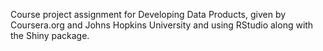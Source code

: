Course project assignment for Developing Data Products, given by Coursera.org and Johns Hopkins University and using RStudio along with the Shiny package.